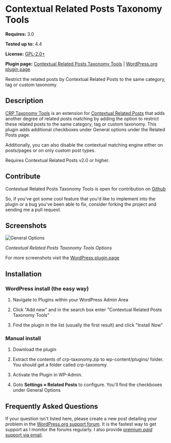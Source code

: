 ﻿# Contextual Related Posts Taxonomy Tools

__Requires:__ 3.0

__Tested up to:__ 4.4

__License:__ [GPL-2.0+](http://www.gnu.org/licenses/gpl-2.0.html)

__Plugin page:__ [Contextual Related Posts Taxonomy Tools](https://webberzone.com/downloads/crp-taxonomy/) | [WordPress.org plugin page](http://wordpress.org/plugins/crp-taxonomy/)

Restrict the related posts by Contextual Related Posts to the same category, tag or custom taxonomy

## Description

[CRP Taxonomy Tools](https://webberzone.com/downloads/crp-taxonomy/) is an extension for [Contextual Related Posts](https://webberzone.com/plugins/contextual-related-posts/) that adds another degree of related posts matching by adding the option to restrict these related posts to the same category, tag or custom taxonomy. This plugin adds additional checkboxes under General options under the Related Posts page.

Additionally, you can also disable the contextual matching engine either on posts/pages or on only custom post types.

Requires Contextual Related Posts v2.0 or higher.


## Contribute

Contextual Related Posts Taxonomy Tools is open for contribution on [Github](https://github.com/ajaydsouza/crp-taxonomy)

So, if you've got some cool feature that you'd like to implement into the plugin or a bug you've been able to fix, consider forking the project and sending me a pull request.


## Screenshots
![General Options](https://raw.github.com/ajaydsouza/crp-taxonomy/master/assets/screenshot-1.png)

_Contextual Related Posts Taxonomy Tools Options_

For more screenshots visit the [WordPress plugin page](https://wordpress.org/plugins/crp-taxonomy/screenshots/)


## Installation

### WordPress install (the easy way)
1. Navigate to Plugins within your WordPress Admin Area

2. Click "Add new" and in the search box enter "Contextual Related Posts Taxonomy Tools"

3. Find the plugin in the list (usually the first result) and click "Install Now"

### Manual install
1. Download the plugin

2. Extract the contents of crp-taxonomy.zip to wp-content/plugins/ folder. You should get a folder called crp-taxonomy.

3. Activate the Plugin in WP-Admin.

4. Goto **Settings &raquo; Related Posts** to configure. You'll find the checkboxes under General Options


## Frequently Asked Questions

If your question isn't listed here, please create a new post detailing your problem in the [WordPress.org support forum](http://wordpress.org/support/plugin/crp-taxonomy). It is the fastest way to get support as I monitor the forums regularly. I also provide [premium *paid* support via email](https://webberzone.com/support/).
